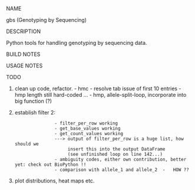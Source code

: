 NAME

gbs (Genotyping by Sequencing)

DESCRIPTION

Python tools for handling genotyping by sequencing data. 


BUILD NOTES

USAGE NOTES


TODO

1) clean up code, refactor.
                      - hmc - resolve tab issue of first 10 entries 
                      - hmp length still hard-coded ...
                      - hmp, allele-split-loop, incorporate into big function (?)
2) establish filter 2:
                      
                      - filter_per_row working 
                      - get_base_values working
                      - get_count_values working
                      ---> output of filter_per_row is a huge list, how should we 
                           insert this into the output DataFrame 
                           (see unfinished loop on line 142...) 
                      - ambiguity codes, either own contribution, better yet: check out BioPython !!
                      - comparison with allele_1 and allele_2  -   HOW ??

3) plot distributions, heat maps etc.
